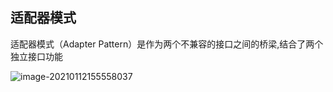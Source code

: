 ## 适配器模式
适配器模式（Adapter  Pattern）是作为两个不兼容的接口之间的桥梁,结合了两个独立接口功能



![image-20210112155558037](https://cdn.jsdelivr.net/gh/hx1098/hanxiao-picture@master/boke20210112155558.png)
